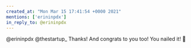 ```yaml
---
created_at: "Mon Mar 15 17:41:54 +0000 2021"
mentions: ['erininpdx']
in_reply_to: @erininpdx
---
```


@erininpdx @thestartup_ Thanks! And congrats to you too! You nailed it! 🙌